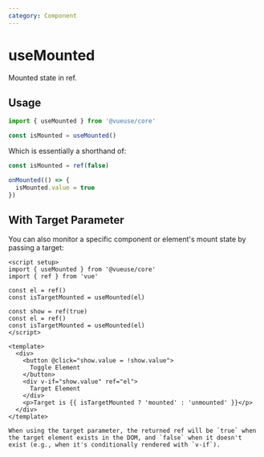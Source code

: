 ```yaml
---
category: Component
---
```


# useMounted

Mounted state in ref.

## Usage

```ts
import { useMounted } from '@vueuse/core'

const isMounted = useMounted()
```

Which is essentially a shorthand of:

```ts
const isMounted = ref(false)

onMounted(() => {
  isMounted.value = true
})
```

## With Target Parameter

You can also monitor a specific component or element's mount state by passing a target:

```vue
<script setup>
import { useMounted } from '@vueuse/core'
import { ref } from 'vue'

const el = ref()
const isTargetMounted = useMounted(el)

const show = ref(true)
const el = ref()
const isTargetMounted = useMounted(el)
</script>

<template>
  <div>
    <button @click="show.value = !show.value">
      Toggle Element
    </button>
    <div v-if="show.value" ref="el">
      Target Element
    </div>
    <p>Target is {{ isTargetMounted ? 'mounted' : 'unmounted' }}</p>
  </div>
</template>

When using the target parameter, the returned ref will be `true` when the target element exists in the DOM, and `false` when it doesn't exist (e.g., when it's conditionally rendered with `v-if`).
```
